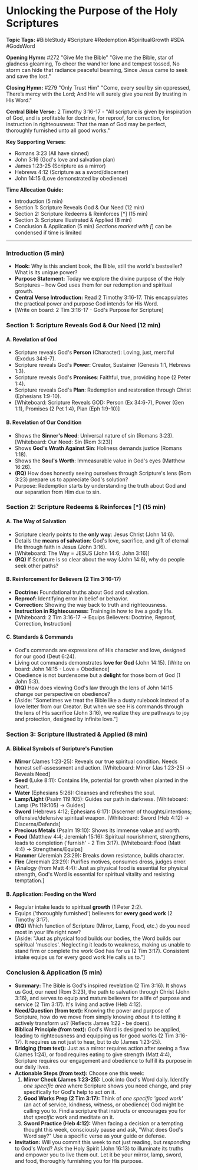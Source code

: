 # Unlocking the Purpose of the Holy Scriptures

**Topic Tags:** #BibleStudy #Scripture #Redemption #SpiritualGrowth #SDA
#GodsWord

**Opening Hymn:** #272 "Give Me the Bible" "Give me the Bible, star of gladness
gleaming, To cheer the wand’rer lone and tempest tossed, No storm can hide that
radiance peaceful beaming, Since Jesus came to seek and save the lost."

**Closing Hymn:** #279 "Only Trust Him" "Come, every soul by sin oppressed,
There’s mercy with the Lord; And He will surely give you rest By trusting in His
Word."

**Central Bible Verse:** 2 Timothy 3:16-17 - "All scripture is given by
inspiration of God, and is profitable for doctrine, for reproof, for correction,
for instruction in righteousness: That the man of God may be perfect, thoroughly
furnished unto all good works."

**Key Supporting Verses:**

- Romans 3:23 (All have sinned)
- John 3:16 (God's love and salvation plan)
- James 1:23-25 (Scripture as a mirror)
- Hebrews 4:12 (Scripture as a sword/discerner)
- John 14:15 (Love demonstrated by obedience)

**Time Allocation Guide:**

- Introduction (5 min)
- Section 1: Scripture Reveals God & Our Need (12 min)
- Section 2: Scripture Redeems & Reinforces [*] (15 min)
- Section 3: Scripture Illustrated & Applied (8 min)
- Conclusion & Application (5 min) _Sections marked with [_] can be condensed if
  time is limited

---

### Introduction (5 min)

- **Hook:** Why is this ancient book, the Bible, still the world's bestseller?
  What is its unique power?
- **Purpose Statement:** Today we explore the divine purpose of the Holy
  Scriptures – how God uses them for our redemption and spiritual growth.
- **Central Verse Introduction:** Read 2 Timothy 3:16-17. This encapsulates the
  practical power and purpose God intends for His Word.
- [Write on board: 2 Tim 3:16-17 - God's Purpose for Scripture]

### Section 1: Scripture Reveals God & Our Need (12 min)

#### A. Revelation of God

- Scripture reveals God's **Person** (Character): Loving, just, merciful (Exodus
  34:6-7).
- Scripture reveals God's **Power**: Creator, Sustainer (Genesis 1:1, Hebrews
  1:3).
- Scripture reveals God's **Promises**: Faithful, true, providing hope (2 Peter
  1:4).
- Scripture reveals God's **Plan**: Redemption and restoration through Christ
  (Ephesians 1:9-10).
- [Whiteboard: Scripture Reveals GOD: Person (Ex 34:6-7), Power (Gen 1:1),
  Promises (2 Pet 1:4), Plan (Eph 1:9-10)]

#### B. Revelation of Our Condition

- Shows the **Sinner's Need**: Universal nature of sin (Romans 3:23).
  [Whiteboard: Our Need: Sin (Rom 3:23)]
- Shows **God's Wrath Against Sin**: Holiness demands justice (Romans 1:18).
- Shows the **Soul's Worth**: Immeasurable value in God's eyes (Matthew 16:26).
- **(RQ)** How does honestly seeing ourselves through Scripture's lens (Rom
  3:23) prepare us to appreciate God's solution?
- Purpose: Redemption starts by understanding the truth about God and our
  separation from Him due to sin.

### Section 2: Scripture Redeems & Reinforces [*] (15 min)

#### A. The Way of Salvation

- Scripture clearly points to the **only way**: Jesus Christ (John 14:6).
- Details the **means of salvation**: God's love, sacrifice, and gift of eternal
  life through faith in Jesus (John 3:16).
- [Whiteboard: The Way = JESUS (John 14:6; John 3:16)]
- **(RQ)** If Scripture is so clear about the way (John 14:6), why do people
  seek other paths?

#### B. Reinforcement for Believers (2 Tim 3:16-17)

- **Doctrine:** Foundational truths about God and salvation.
- **Reproof:** Identifying error in belief or behavior.
- **Correction:** Showing the way back to truth and righteousness.
- **Instruction in Righteousness:** Training in how to live a godly life.
- [Whiteboard: 2 Tim 3:16-17 -> Equips Believers: Doctrine, Reproof, Correction,
  Instruction]

#### C. Standards & Commands

- God's commands are expressions of His character and love, designed for our
  good (Deut 6:24).
- Living out commands demonstrates **love for God** (John 14:15). [Write on
  board: John 14:15 - Love = Obedience]
- Obedience is not burdensome but a **delight** for those born of God (1 John
  5:3).
- **(RQ)** How does viewing God's law through the lens of John 14:15 change our
  perspective on obedience?
- [Aside: "Sometimes we treat the Bible like a dusty rulebook instead of a love
  letter from our Creator. But when we see His commands through the lens of His
  sacrifice (John 3:16), we realize they are pathways to joy and protection,
  designed by infinite love."]

### Section 3: Scripture Illustrated & Applied (8 min)

#### A. Biblical Symbols of Scripture's Function

- **Mirror** (James 1:23-25): Reveals our true spiritual condition. Needs honest
  self-assessment and action. [Whiteboard: Mirror (Jas 1:23-25) -> Reveals Need]
- **Seed** (Luke 8:11): Contains life, potential for growth when planted in the
  heart.
- **Water** (Ephesians 5:26): Cleanses and refreshes the soul.
- **Lamp/Light** (Psalm 119:105): Guides our path in darkness. [Whiteboard: Lamp
  (Ps 119:105) -> Guides]
- **Sword** (Hebrews 4:12; Ephesians 6:17): Discerner of thoughts/intentions;
  offensive/defensive spiritual weapon. [Whiteboard: Sword (Heb 4:12) ->
  Discerns/Defends]
- **Precious Metals** (Psalm 19:10): Shows its immense value and worth.
- **Food** (Matthew 4:4; Jeremiah 15:16): Spiritual nourishment, strengthens,
  leads to completion ('furnish' - 2 Tim 3:17). [Whiteboard: Food (Matt 4:4) ->
  Strengthens/Equips]
- **Hammer** (Jeremiah 23:29): Breaks down resistance, builds character.
- **Fire** (Jeremiah 23:29): Purifies motives, consumes dross, judges error.
- [Analogy (from Matt 4:4): Just as physical food is essential for physical
  strength, God's Word is essential for spiritual vitality and resisting
  temptation.]

#### B. Application: Feeding on the Word

- Regular intake leads to spiritual **growth** (1 Peter 2:2).
- Equips ('thoroughly furnished') believers for **every good work** (2 Timothy
  3:17).
- **(RQ)** Which function of Scripture (Mirror, Lamp, Food, etc.) do you need
  most in your life right now?
- [Aside: "Just as physical food builds our bodies, the Word builds our
  spiritual 'muscles'. Neglecting it leads to weakness, making us unable to
  stand firm or complete the work God has for us (2 Tim 3:17). Consistent intake
  equips us for every good work He calls us to."]

### Conclusion & Application (5 min)

- **Summary:** The Bible is God's inspired revelation (2 Tim 3:16). It shows us
  God, our need (Rom 3:23), the path to salvation through Christ (John 3:16),
  and serves to equip and mature believers for a life of purpose and service (2
  Tim 3:17). It's living and active (Heb 4:12).
- **Need/Question (from text):** Knowing the power and purpose of Scripture, how
  do we move from simply knowing _about_ it to letting it actively transform us?
  (Reflects James 1:22 - be doers).
- **Biblical Principle (from text):** God's Word is designed to be applied,
  leading to righteousness and equipping us for good works (2 Tim 3:16-17). It
  requires us not just to hear, but to _do_ (James 1:23-25).
- **Bridging (from text):** Just as a mirror requires action after seeing a flaw
  (James 1:24), or food requires eating to give strength (Matt 4:4), Scripture
  requires our engagement and obedience to fulfill its purpose in our daily
  lives.
- **Actionable Steps (from text):** Choose one this week:
  1.  **Mirror Check (James 1:23-25):** Look into God's Word daily. Identify
      _one specific area_ where Scripture shows you need change, and pray
      specifically for God's help to act on it.
  2.  **Good Works Prep (2 Tim 3:17):** Think of _one specific 'good work'_ (an
      act of service, kindness, witness, or obedience) God might be calling you
      to. Find a scripture that instructs or encourages you for _that specific
      work_ and meditate on it.
  3.  **Sword Practice (Heb 4:12):** When facing a decision or a tempting
      thought this week, consciously pause and ask, "What does God's Word say?"
      Use a specific verse as your guide or defense.
- **Invitation:** Will you commit this week to not just reading, but
  _responding_ to God's Word? Ask the Holy Spirit (John 16:13) to illuminate its
  truths and empower you to live them out. Let it be your mirror, lamp, sword,
  and food, thoroughly furnishing you for His purpose.
